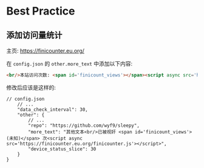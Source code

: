 # Best Practice

## 添加访问量统计

主页: https://finicounter.eu.org/

在 `config.json` 的 `other.more_text` 中添加以下内容:

```html
<br/>本站访问次数: <span id='finicount_views'></span><script async src='https://finicounter.eu.org/finicounter.js'></script>
```

修改后应该是这样的:

```jsonc
// config.json
    // ...
    "data_check_interval": 30,
    "other": {
        // ...
        "repo": "https://github.com/wyf9/sleepy",
        "more_text": "其他文本<br/>已被视奸 <span id='finicount_views'>(未知)</span> 次<script async src='https://finicounter.eu.org/finicounter.js'></script>",
        "device_status_slice": 30
    }
}
```
